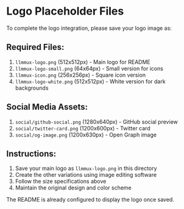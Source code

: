 # Logo Placeholder Files

To complete the logo integration, please save your logo image as:

## Required Files:
1. `llmmux-logo.png` (512x512px) - Main logo for README
2. `llmmux-logo-small.png` (64x64px) - Small version for icons
3. `llmmux-icon.png` (256x256px) - Square icon version
4. `llmmux-logo-white.png` (512x512px) - White version for dark backgrounds

## Social Media Assets:
1. `social/github-social.png` (1280x640px) - GitHub social preview
2. `social/twitter-card.png` (1200x600px) - Twitter card
3. `social/og-image.png` (1200x630px) - Open Graph image

## Instructions:
1. Save your main logo as `llmmux-logo.png` in this directory
2. Create the other variations using image editing software
3. Follow the size specifications above
4. Maintain the original design and color scheme

The README is already configured to display the logo once saved.
